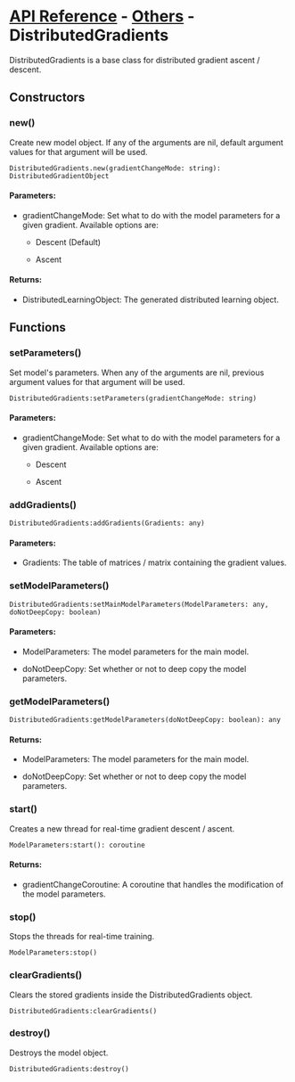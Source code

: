 # [API Reference](../../API.md) - [Others](../Others.md) - DistributedGradients

DistributedGradients is a base class for distributed gradient ascent / descent.

## Constructors

### new()

Create new model object. If any of the arguments are nil, default argument values for that argument will be used.

```
DistributedGradients.new(gradientChangeMode: string): DistributedGradientObject
```

#### Parameters:

* gradientChangeMode: Set what to do with the model parameters for a given gradient. Available options are:

  * Descent (Default)

  * Ascent  

#### Returns:

* DistributedLearningObject: The generated distributed learning object.

## Functions

### setParameters()

Set model's parameters. When any of the arguments are nil, previous argument values for that argument will be used.

```
DistributedGradients:setParameters(gradientChangeMode: string)
```

#### Parameters:

* gradientChangeMode: Set what to do with the model parameters for a given gradient. Available options are:

  * Descent

  * Ascent  

### addGradients()

```
DistributedGradients:addGradients(Gradients: any)
```

#### Parameters:

* Gradients: The table of matrices / matrix containing the gradient values.

### setModelParameters()

```
DistributedGradients:setMainModelParameters(ModelParameters: any, doNotDeepCopy: boolean)
```

#### Parameters:

* ModelParameters: The model parameters for the main model.

* doNotDeepCopy: Set whether or not to deep copy the model parameters.

### getModelParameters()

```
DistributedGradients:getModelParameters(doNotDeepCopy: boolean): any
```

#### Returns:

* ModelParameters: The model parameters for the main model.

* doNotDeepCopy: Set whether or not to deep copy the model parameters.

### start()

Creates a new thread for real-time gradient descent / ascent.

```
ModelParameters:start(): coroutine
```

#### Returns:

* gradientChangeCoroutine: A coroutine that handles the modification of the model parameters.

### stop()

Stops the threads for real-time training.

```
ModelParameters:stop()
```

### clearGradients()

Clears the stored gradients inside the DistributedGradients object.

```
DistributedGradients:clearGradients()
```

### destroy()

Destroys the model object.

```
DistributedGradients:destroy()
```
